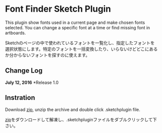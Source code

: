 # Font Finder Sketch Plugin

This plugin show fonts used in a current page and make chosen fonts selected. You can change a specific font at a time or find missing font in artboards.

Sketchのページの中で使われているフォントを一覧化し、指定したフォントを選択状態にします。特定のフォントを一括変換したり、いらないけどどこにあるか分からないフォントを探すのに使えます。


## Change Log

**July 12, 2016**
*Release 1.0


## Instration

Download [zip](https://github.com/ukn530/FontSelector/archive/master.zip), unzip the archive and double click .sketchplugin file.

[zip](https://github.com/ukn530/FontSelector/archive/master.zip)をダウンロードして解凍し、.sketchpluginファイルをダブルクリックして下さい。
